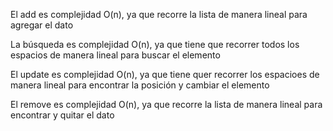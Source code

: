 

El add es complejidad O(n), ya que recorre la lista de manera lineal para agregar el dato

La búsqueda es complejidad O(n), ya que tiene que recorrer todos los espacios de manera lineal para buscar el elemento

El update es complejidad O(n), ya que tiene quer recorrer los espacioes de manera lineal para encontrar la posición y cambiar el elemento

El remove es complejidad O(n), ya que recorre la lista de manera lineal para encontrar y quitar el dato


